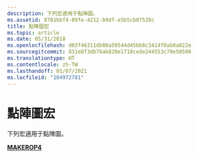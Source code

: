 ```yaml
---
description: 下列宏適用于點陣圖。
ms.assetid: 8781bbf4-89fe-4212-b9df-e5b5cb07528c
title: 點陣圖宏
ms.topic: article
ms.date: 05/31/2018
ms.openlocfilehash: d03f46311db88a59544d45bb8c3414f0ab0a022e
ms.sourcegitcommit: 831e8f3db78ab820e1710cede244553c70e50500
ms.translationtype: HT
ms.contentlocale: zh-TW
ms.lasthandoff: 01/07/2021
ms.locfileid: "104972781"
---
```

# <a name="bitmap-macros"></a>點陣圖宏

下列宏適用于點陣圖。

[**MAKEROP4**](/windows/desktop/api/Wingdi/nf-wingdi-makerop4)

 

 




